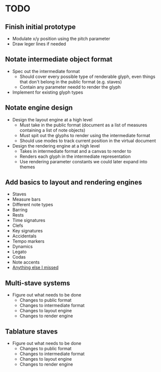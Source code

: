 
# TODO

## Finish initial prototype

* Modulate x/y position using the pitch parameter
* Draw leger lines if needed

## Notate intermediate object format

* Spec out the intermediate format
    * Should cover every possible type of renderable glyph, even things that
      don't belong in the public format (e.g. staves)
    * Contain any parameter needd to render the glyph
* Implement for existing glyph types

## Notate engine design

* Design the layout engine at a high level
    * Must take in the public format (document as a list of measures 
      containing a list of note objects)
    * Must spit out the glyphs to render using the intermediate format
    * Should use modes to track current position in the virtual document
* Design the rendering engine at a high level
    * Takes in intermediate format and a canvas to render to
    * Renders each glyph in the intermediate representation
    * Use rendering parameter constants we could later expand into themes

## Add basics to layout and rendering engines

* Staves
* Measure bars
* Different note types
* Barring
* Rests
* Time signatures
* Clefs
* Key signatures
* Accidentals
* Tempo markers
* Dynamics
* Legato
* Codas
* Note accents
* [Anything else I missed](http://en.wikipedia.org/wiki/List_of_musical_symbols)

## Multi-stave systems

* Figure out what needs to be done
    * Changes to public format
    * Changes to intermediate format
    * Changes to layout engine
    * Changes to render engine

## Tablature staves

* Figure out what needs to be done
    * Changes to public format
    * Changes to intermediate format
    * Changes to layout engine
    * Changes to render engine


